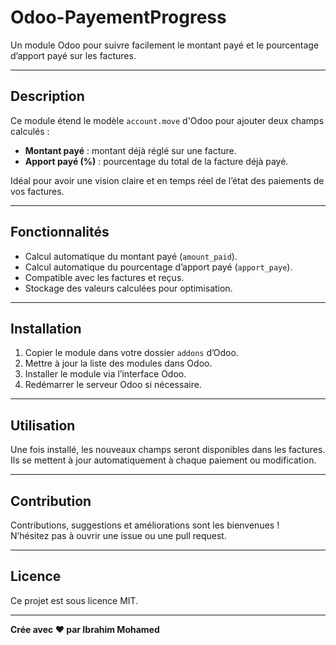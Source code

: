 # Odoo-PayementProgress


Un module Odoo pour suivre facilement le montant payé et le pourcentage d’apport payé sur les factures.

---

## Description

Ce module étend le modèle `account.move` d'Odoo pour ajouter deux champs calculés :

- **Montant payé** : montant déjà réglé sur une facture.
- **Apport payé (%)** : pourcentage du total de la facture déjà payé.

Idéal pour avoir une vision claire et en temps réel de l’état des paiements de vos factures.

---

## Fonctionnalités

- Calcul automatique du montant payé (`amount_paid`).
- Calcul automatique du pourcentage d’apport payé (`apport_paye`).
- Compatible avec les factures et reçus.
- Stockage des valeurs calculées pour optimisation.

---

## Installation

1. Copier le module dans votre dossier `addons` d’Odoo.
2. Mettre à jour la liste des modules dans Odoo.
3. Installer le module via l’interface Odoo.
4. Redémarrer le serveur Odoo si nécessaire.

---

## Utilisation

Une fois installé, les nouveaux champs seront disponibles dans les factures. Ils se mettent à jour automatiquement à chaque paiement ou modification.

---

## Contribution

Contributions, suggestions et améliorations sont les bienvenues !  
N’hésitez pas à ouvrir une issue ou une pull request.

---

## Licence

Ce projet est sous licence MIT.

---

**Crée avec ❤️ par Ibrahim Mohamed**

